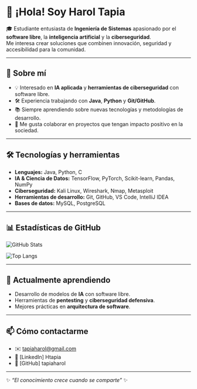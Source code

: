 # 👋 ¡Hola! Soy Harol Tapia  

🎓 Estudiante entusiasta de **Ingeniería de Sistemas** apasionado por el **software libre**, la **inteligencia artificial** y la **ciberseguridad**.  
Me interesa crear soluciones que combinen innovación, seguridad y accesibilidad para la comunidad.  

---

## 🚀 Sobre mí
- 💡 Interesado en **IA aplicada** y **herramientas de ciberseguridad** con software libre.  
- 🛠️ Experiencia trabajando con **Java**, **Python** y **Git/GitHub**.  
- 📚 Siempre aprendiendo sobre nuevas tecnologías y metodologías de desarrollo.  
- 🤝 Me gusta colaborar en proyectos que tengan impacto positivo en la sociedad.  

---

## 🛠️ Tecnologías y herramientas
- **Lenguajes:** Java, Python, C  
- **IA & Ciencia de Datos:** TensorFlow, PyTorch, Scikit-learn, Pandas, NumPy  
- **Ciberseguridad:** Kali Linux, Wireshark, Nmap, Metasploit  
- **Herramientas de desarrollo:** Git, GitHub, VS Code, IntelliJ IDEA  
- **Bases de datos:** MySQL, PostgreSQL  

---

## 📊 Estadísticas de GitHub
![GitHub Stats](https://github-readme-stats.vercel.app/api?username=tapiaharol&show_icons=true&theme=tokyonight)  

![Top Langs](https://github-readme-stats.vercel.app/api/top-langs/?username=tapiaharol&layout=compact&theme=tokyonight)

---

## 🌱 Actualmente aprendiendo
- Desarrollo de modelos de **IA** con software libre.  
- Herramientas de **pentesting** y **ciberseguridad defensiva**.  
- Mejores prácticas en **arquitectura de software**.  

---

## 📫 Cómo contactarme
- ✉️ tapiaharol@gmail.com  
- 💼 [LinkedIn] Htapia  
- 🐙 [GitHub] tapiaharol  

---

✨ _“El conocimiento crece cuando se comparte”_ ✨

